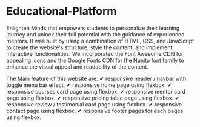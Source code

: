 # Educational-Platform
Enlighten Minds that empowers students to personalize their learning journey and unlock their full potential with the guidance of experienced mentors. It was built by using a combination of HTML, CSS, and JavaScript to create the website's structure, style the content, and implement interactive functionalities. We incorporated the Font Awesome CDN for appealing icons and the Google Fonts CDN for the Nunito font family to enhance the visual appeal and readability of the content.

The Main feature of this website are:
✔ responsive header / navbar with toggle menu bar effect.
✔ responsive home page using flexbox.
✔ responsive courses card page using flexbox.
✔ responsive mentor card page using flexbox.
✔ responsive pricing table page using flexbox.
✔ responsive review / testimonial card page using flexbox.
✔ responsive contact page using flexbox.
✔ responsive footer pages for each pages using flexbox.
